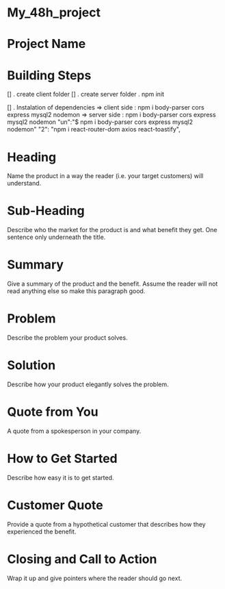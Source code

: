 # My_48h_project

# Project Name

# Building Steps

[] . create client folder
[] . create server folder
        . npm init

[] . Instalation of dependencies 
    => client side : npm i body-parser cors express mysql2 nodemon
    => server side : npm i body-parser cors express mysql2 nodemon
     "un":"$ npm i body-parser cors express mysql2 nodemon"
     "2": "npm i react-router-dom axios react-toastify",

# Heading
Name the product in a way the reader (i.e. your target customers) will understand.

# Sub-Heading
Describe who the market for the product is and what benefit they get. One sentence only underneath the title.

# Summary
Give a summary of the product and the benefit. Assume the reader will not read anything else so make this paragraph good.

# Problem
Describe the problem your product solves.

# Solution
Describe how your product elegantly solves the problem.

# Quote from You
A quote from a spokesperson in your company.

# How to Get Started
Describe how easy it is to get started.

# Customer Quote
Provide a quote from a hypothetical customer that describes how they experienced the benefit.

# Closing and Call to Action
Wrap it up and give pointers where the reader should go next.